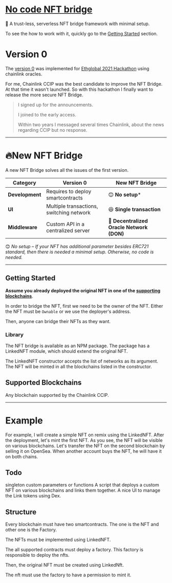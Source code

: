 # [No code NFT bridge](#new-nft-bridge)
🧪 A trust-less, serverless NFT bridge framework with minimal setup.

To see the how to work with it, quickly go to the [Getting Started](#getting-started) section.

# Version 0
The [version 0](https://github.com/ahmetson/nft-bridge/tree/chainlink-function)
was implemented for [Ethglobal 2021 Hackathon](https://ethglobal.com/showcase/nft-bridge-tk299) using chainlink oracles.

For me, Chainlink CCIP was the best candidate to improve the NFT Bridge.
At that time it wasn't launched. So with this hackathon
I finally want to release the more secure NFT Bridge.

> I signed up for the announcements.
> 
> I joined to the early access.
> 
> Within two years I messaged several times Chainlink, 
> about the news regarding CCIP but no response.

--- 
# 🔥New NFT Bridge
A new NFT Bridge solves all the issues of the first version.


| Category        | Version 0                                | New NFT Bridge                                          |
|-----------------|------------------------------------------|---------------------------------------------------------|
| **Development** | Requires to deploy smartcontracts        | :blush: **No setup***                                   |
| **UI**          | Multiple transactions, switching network | :satisfied: **Single transaction**                      |
| **Middleware**  | Custom API in a centralized server       | :evergreen_tree: **Decentralized Oracle Network (DON)** |

:blush: *No setup &ndash; If your NFT has additional parameter besides ERC721 standard, then
there is needed a minimal setup. Otherwise, no code is needed.*

---

## Getting Started
**Assume you already deployed the original NFT in one of the [supporting blockchains](#supported-blockchains)**.

In order to bridge the NFT, first we need to be the owner of the NFT.
Either the NFT must be `Ownable` or we use the deployer's address.

Then, anyone can bridge their NFTs as they want.

### Library
The NFT bridge is available as an NPM package. The package has a LinkedNFT module, which should extend the original NFT.

The LinkedNFT constructor accepts the list of networks as its argument. The NFT will be minted in all the blockchains listed in the constructor.

## Supported Blockchains
Any blockchain supported by the Chainlink CCIP.

---
# Example
For example, I will create a simple NFT on remix using the LinkedNFT. After the deployment, let's mint the first NFT.
As you see, the NFT will be visible on various blockchains. Let's transfer the NFT on the second blockchain by selling it on OpenSea.
When another account buys the NFT, he will have it on both chains.

## Todo
singleton
custom parameters or functions
A script that deploys a custom NFT on various blockchains and links them together.
A nice UI to manage the Link tokens using Dex.

## Structure
Every blockchain must have two smartcontracts.
The one is the NFT and other one is the Factory.

The NFTs must be implemented using LinkedNFT.


The all supported contracts must deploy a factory.
This factory is responsible to deploy the nfts.

Then, the original NFT must be created using LinkedNft.

The nft must use the factory to have a permission to mint it.

